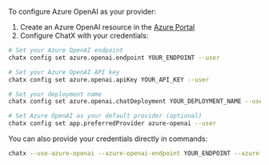 To configure Azure OpenAI as your provider:

1. Create an Azure OpenAI resource in the [Azure Portal](https://portal.azure.com/)
2. Configure ChatX with your credentials:

```bash
# Set your Azure OpenAI endpoint
chatx config set azure.openai.endpoint YOUR_ENDPOINT --user

# Set your Azure OpenAI API key
chatx config set azure.openai.apiKey YOUR_API_KEY --user

# Set your deployment name
chatx config set azure.openai.chatDeployment YOUR_DEPLOYMENT_NAME --user

# Set Azure OpenAI as your default provider (optional)
chatx config set app.preferredProvider azure-openai --user
```

You can also provide your credentials directly in commands:

```bash
chatx --use-azure-openai --azure-openai-endpoint YOUR_ENDPOINT --azure-openai-api-key YOUR_API_KEY --azure-openai-chat-deployment YOUR_DEPLOYMENT --question "What is ChatX?"
```